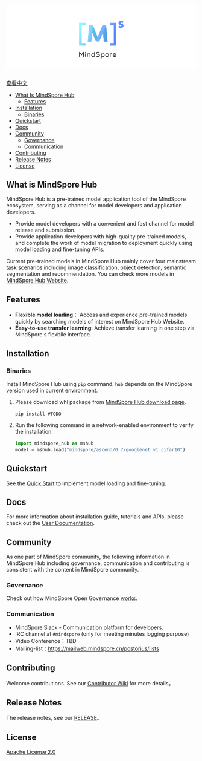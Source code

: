 ![MindSporelogo](docs/MindSpore-logo.png "MindSpore logo")
============================================================

[查看中文](./README_CN.md)

- [What Is MindSpore Hub](#what-is-mindspore-hub)
    - [Features](#features)
- [Installation](#installation)
    - [Binaries](#binaries)
- [Quickstart](#quickstart)
- [Docs](#docs)
- [Community](#community)
    - [Governance](#governance)
    - [Communication](#communication)
- [Contributing](#contributing)
- [Release Notes](#release-notes)
- [License](#license)

## What is MindSpore Hub

MindSpore Hub is a pre-trained model application tool of the MindSpore ecosystem, serving as a channel for model developers and application developers. 
- Provide model developers with a convenient and fast channel for model release and submission. 
- Provide application developers with high-quality pre-trained models, and complete the work of model migration to deployment quickly using model loading and fine-tuning APIs.

Current pre-trained models in MindSpore Hub mainly cover four mainstream task scenarios including image classification, object detection, semantic segmentation and recommendation. You can check more models in [MindSpore Hub Website](#TODO). 

## Features

 - **Flexible model loading**： Access and experience pre-trained models quickly by searching models of interest on MindSpore Hub Website.
 - **Easy-to-use transfer learning**: Achieve transfer learning in one step via MindSpore's flexbile interface. 

## Installation

### Binaries

Install MindSpore Hub using `pip` command. `hub` depends on the MindSpore version used in current environment. 

1. Please download whl package from [MindSpore Hub download page](https://www.mindspore.cn/versions).
   ```shell script
   pip install #TODO
   ```

2. Run the following command in a network-enabled environment to verify the installation. 
   ```python
   import mindspore_hub as mshub
   model = mshub.load("mindspore/ascend/0.7/googlenet_v1_cifar10")
   ```

## Quickstart

See the [Quick Start](#TODO) to implement model loading and fine-tuning.

## Docs
For more information about installation guide, tutorials and APIs, please check out the [User Documentation](#TODO).

## Community
As one part of MindSpore community, the following information in MindSpore Hub including governance, communication and contributing is consistent with the content in MindSpore community. 

### Governance

Check out how MindSpore Open Governance [works](https://gitee.com/mindspore/community/blob/master/governance.md).

### Communication

- [MindSpore Slack](https://join.slack.com/t/mindspore/shared_invite/zt-dgk65rli-3ex4xvS4wHX7UDmsQmfu8w) - Communication platform for developers.
- IRC channel at `#mindspore` (only for meeting minutes logging purpose)
- Video Conference：TBD
- Mailing-list：<https://mailweb.mindspore.cn/postorius/lists>

## Contributing

Welcome contributions. See our [Contributor Wiki](CONTRIBUTING.md) for more details。


## Release Notes

The release notes, see our [RELEASE](RELEASE.md)。

## License

[Apache License 2.0](LICENSE)
